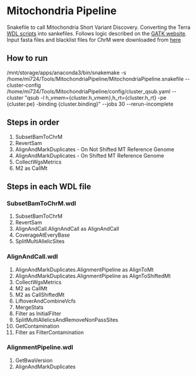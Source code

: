 # Mitochondria Pipeline
Snakefile to call Mitochondria Short Variant Discovery. Converting the Terra [WDL scripts](https://app.terra.bio/#workspaces/help-gatk/Mitochondria-SNPs-Indels-hg38/workflows/help-gatk/1-MitochondriaPipeline) into sankefiles. Follows logic described on the [GATK website](https://gatk.broadinstitute.org/hc/en-us/articles/4403870837275-Mitochondrial-short-variant-discovery-SNVs-Indels-). Input fasta files and blacklist files for ChrM were downloaded from [here](gsutil.sh)

## How to run
/mnt/storage/apps/anaconda3/bin/snakemake -s /home/mi724/Tools/MitochondriaPipeline/MitochondriaPipeline.snakefile --cluster-config /home/mi724/Tools/MitochondriaPipeline/config/cluster_qsub.yaml --cluster "qsub -l h_vmem={cluster.h_vmem},h_rt={cluster.h_rt} -pe {cluster.pe} -binding {cluster.binding}" --jobs 30 --rerun-incomplete

## Steps in order
1. SubsetBamToChrM
2. RevertSam
3. AlignAndMarkDuplicates - On Not Shifted MT Reference Genome
4. AlignAndMarkDuplicates - On Shifted MT Reference Genome
5. CollectWgsMetrics
6. M2 as CallMt


## Steps in each WDL file

### SubsetBamToChrM.wdl
1. SubsetBamToChrM
2. RevertSam
3. AlignAndCall.AlignAndCall as AlignAndCall
4. CoverageAtEveryBase 
5. SplitMultiAllelicSites
### AlignAndCall.wdl
1. AlignAndMarkDuplicates.AlignmentPipeline as AlignToMt
2. AlignAndMarkDuplicates.AlignmentPipeline as AlignToShiftedMt
3. CollectWgsMetrics
4. M2 as CallMt
5. M2 as CallShiftedMt
6. LiftoverAndCombineVcfs
7. MergeStats
8. Filter as InitialFilter
9. SplitMultiAllelicsAndRemoveNonPassSites
10. GetContamination
11. Filter as FilterContamination
### AlignmentPipeline.wdl
1. GetBwaVersion
2. AlignAndMarkDuplicates
